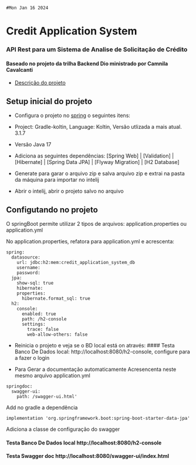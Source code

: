```
#Mon Jan 16 2024
```

# Credit Application System
### API Rest para um Sistema de Analise de Solicitação de Crédito

#### Baseado no projeto da trilha Backend Dio  ministrado por Camnila Cavalcanti
- [Descrição do projeto](https://gist.github.com/cami-la/560b455b901778391abd2c9edea81286)

## Setup inicial do projeto
- Configura o projeto no [spring](https://start.spring.io/) o seguintes itens:
- Project:  Gradle-koltin,  Language: Koltin, Versão utlizada a mais atual. 3.1.7
- Versão Java 17
- Adiciona as seguintes dependências:
[Spring Web] | [Validation] | [Hibernate] | [Spring Data JPA] | [Flyway Migration] |  [H2 Database]

- Generate para garar o arquivo zip e salva arquivo zip e extrai na pasta da máquina para importar no intelij
- Abrir o intelij, abrir o projeto salvo no arquivo

## Configutando no projeto
O springBoot permite utilizar 2 tipos de arquivos: application.properties ou application.yml

No application.properties, refatora para application.yml e acrescenta:

```
spring:
  datasource:
    url: jdbc:h2:mem:credit_application_system_db
    username: 
    password: 
  jpa:
    show-sql: true
    hibernate:
    properties:
      hibernate.format_sql: true
  h2:
    console:
      enabled: true
      path: /h2-console
      settings:
        trace: false
        web-allow-others: false

```
- Reinicia o projeto e veja se o BD local está on através: #### Testa Banco De Dados local:
http://localhost:8080/h2-console, configure para a fazer o login

- Para Gerar a documentação automaticamente Acresencenta neste mesmo arquivo application.yml

```
springdoc:
  swagger-ui:
    path: /swagger-ui.html'

```
Add no gradle a dependência

```
implementation 'org.springframework.boot:spring-boot-starter-data-jpa'

```
Adiciona a classe de configuração do swagger

#### Testa Banco De Dados local http://localhost:8080/h2-console

#### Testa Swagger doc http://localhost:8080/swagger-ui/index.html

<img height="15" src="https://user-images.githubusercontent.com/25181517/192107854-765620d7-f909-4953-a6da-36e1ef69eea6.png"> <img height="15" src="https://user-images.githubusercontent.com/25181517/192107858-fe19f043-c502-4009-8c47-476fc89718ad.png"> <img height="15" src="https://user-images.githubusercontent.com/25181517/192108372-f71d70ac-7ae6-4c0d-8395-51d8870c2ef0.png"> <img height="15" src="https://user-images.githubusercontent.com/25181517/192108374-8da61ba1-99ec-41d7-80b8-fb2f7c0a4948.png"> <img height="15" src="https://user-images.githubusercontent.com/25181517/192108890-200809d1-439c-4e23-90d3-b090cf9a4eea.png">  <img height="15" src="https://user-images.githubusercontent.com/25181517/192109061-e138ca71-337c-4019-8d42-4792fdaa7128.png"> <img height="15" src="https://user-images.githubusercontent.com/25181517/117207493-49665200-adf4-11eb-808e-a9c0fcc2a0a0.png"> <img height="15" src="https://user-images.githubusercontent.com/25181517/183894676-137319b5-1364-4b6a-ba4f-e9fc94ddc4aa.png"> <img height="15" src="https://user-images.githubusercontent.com/25181517/185062810-7ee0c3d2-17f2-4a98-9d8a-a9576947692b.png"> <img height="15" src="https://user-images.githubusercontent.com/25181517/192158606-7c2ef6bd-6e04-47cf-b5bc-da2797cb5bda.png"> <img height="15" src="https://user-images.githubusercontent.com/25181517/186884150-05e9ff6d-340e-4802-9533-2c3f02363ee3.png"> <img height="15" src="https://user-images.githubusercontent.com/25181517/186711335-a3729606-5a78-4496-9a36-06efcc74f800.png"> <img height="15" src="https://user-images.githubusercontent.com/25181517/192107858-fe19f043-c502-4009-8c47-476fc89718ad.png">





